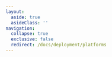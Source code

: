 ```yaml
---
layout:
  aside: true
  asideClass: ''
navigation:
  collapse: true
  exclusive: false
  redirect: /docs/deployment/platforms
---
```

